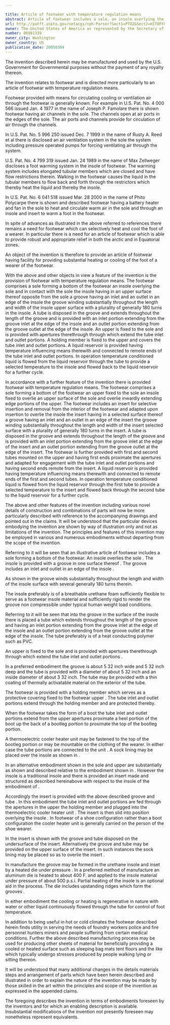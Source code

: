 ```yaml
---

title: Article of footwear with temperature regulation means
abstract: Article of footwear includes a sole, an insole overlying the sole, the insole having in a surface thereof a groove having an inlet and outlet in an edge of the insole, the groove winding substantially throughout the length and width of the insole upper surface. A tube is disposed in the groove and extends throughout the length of the groove and has an inlet portion extending from the groove inlet at the edge of the insole and an outlet portion extending from the groove outlet. An upper fixed to the sole has apertures through which extend the tube inlet and outlet portions.
url: http://patft.uspto.gov/netacgi/nph-Parser?Sect1=PTO2&Sect2=HITOFF&p=1&u=%2Fnetahtml%2FPTO%2Fsearch-adv.htm&r=1&f=G&l=50&d=PALL&S1=06981339&OS=06981339&RS=06981339
owner: The United States of America as represented by the Secretary of the Army
number: 06981339
owner_city: Washington
owner_country: US
publication_date: 20050304
---
```

The invention described herein may be manufactured and used by the U.S. Government for Governmental purposes without the payment of any royalty thereon.

The invention relates to footwear and is directed more particularly to an article of footwear with temperature regulation means.

Footwear provided with means for circulating cooling or ventilation air through the footwear is generally known. For example in U.S. Pat. No. 4 000 566 issued Jan. 4 1977 in the name of Joseph P. Famolare there is shown footwear having air channels in the sole. The channels open at air ports in the edges of the sole. The air ports and channels provide for circulation of air through the channels.

In U.S. Pat. No. 5 996 250 issued Dec. 7 1999 in the name of Rusty A. Reed et al there is disclosed an air ventilation system in the sole the system including pressure operated pumps for forcing ventilating air through the system.

U.S. Pat. No. 4 799 319 issued Jan. 24 1989 in the name of Max Zellweger discloses a foot warming system in the insole of footwear. The warming system includes elongated tubular members which are closed and have flow restrictions therein. Walking in the footwear causes the liquid in the tubular members to flow back and forth through the restrictors which thereby heat the liquid and thereby the insole.

In U.S. Pat. No. 6 041 518 issued Mar. 28 2000 in the name of Phito Polycarpe there is shown and described footwear having a battery heater and fan in the sole to heat and circulate warm air in the sole and through an insole and insert to warm a foot in the footwear.

In spite of advances as illustrated in the above referred to references there remains a need for footwear which can selectively heat and cool the foot of a wearer. In particular there is a need for an article of footwear which is able to provide robust and appropriate relief in both the arctic and in Equatorial zones.

An object of the invention is therefore to provide an article of footwear having facility for providing substantial heating or cooling of the foot of a wearer of the footwear.

With the above and other objects in view a feature of the invention is the provision of footwear with temperature regulation means. The footwear comprises a sole forming a bottom of the footwear an insole overlying the sole and in contact with the sole the insole having in an upper surface thereof opposite from the sole a groove having an inlet and an outlet in an edge of the insole the groove winding substantially throughout the length and width of the insole upper surface with a plurality of generally 180 turns in the insole. A tube is disposed in the groove and extends throughout the length of the groove and is provided with an inlet portion extending from the groove inlet at the edge of the insole and an outlet portion extending from the groove outlet at the edge of the insole. An upper is fixed to the sole and is provided with apertures therethrough through which extend the tube inlet and outlet portions. A holding member is fixed to the upper and covers the tube inlet and outlet portions. A liquid reservoir is provided having temperature influencing means therewith and connected to remote ends of the tube inlet and outlet portions. In operation temperature conditioned liquid is flowed from the liquid reservoir through the tube to provide a selected temperature to the insole and flowed back to the liquid reservoir for a further cycle.

In accordance with a further feature of the invention there is provided footwear with temperature regulation means. The footwear comprises a sole forming a bottom of the footwear an upper fixed to the sole an insole fixed to overlie an upper surface of the sole and overlie inwardly extending edge portions of the upper. The footwear includes an insert for selective insertion and removal from the interior of the footwear and adapted upon insertion to overlie the insole the insert having in a selected surface thereof a groove having an inlet and an outlet in an edge of the insert the groove winding substantially throughout the length and width of the insert selected surface with a plurality of generally 180 turns in the insert. A tube is disposed in the groove and extends throughout the length of the groove and is provided with an inlet portion extending from the groove inlet at the edge of the insert and an outlet portion extending from the groove outlet at the edge of the insert. The footwear is further provided with first and second tubes mounted on the upper and having first ends proximate the apertures and adapted for engagement with the tube inlet and outlet portions and having second ends remote from the insert. A liquid reservoir is provided having temperature influencing means therewith and connected to remote ends of the first and second tubes. In operation temperature conditioned liquid is flowed from the liquid reservoir through the first tube to provide a selected temperature to the insert and flowed back through the second tube to the liquid reservoir for a further cycle.

The above and other features of the invention including various novel details of construction and combinations of parts will now be more particularly described with reference to the accompanying drawings and pointed out in the claims. It will be understood that the particular devices embodying the invention are shown by way of illustration only and not as limitations of the invention. The principles and features of this invention may be employed in various and numerous embodiments without departing from the scope of the invention.

Referring to it will be seen that an illustrative article of footwear includes a sole forming a bottom of the footwear. An insole overlies the sole . The insole is provided with a groove in one surface thereof . The groove includes an inlet and outlet in an edge of the insole .

As shown in the groove winds substantially throughout the length and width of the insole surface with several generally 180 turns therein.

The insole preferably is of a breathable urethane foam sufficiently flexible to serve as a footwear insole material and sufficiently rigid to render the groove non compressible under typical human weight load conditions.

Referring to it will be seen that into the groove in the surface of the insole there is placed a tube which extends throughout the length of the groove and having an inlet portion extending from the groove inlet at the edge of the insole and an outlet portion extending from the groove outlet at the edge of the insole. The tube preferably is of a heat conducting polymer such as PVC.

An upper is fixed to the sole and is provided with apertures therethrough through which extend the tube inlet and outlet portions .

In a preferred embodiment the groove is about 5 32 inch wide and 5 32 inch deep and the tube is provided with a diameter of about 5 32 inch and an inside diameter of about 3 32 inch. The tube may be provided with a thin coating of thermally activatable material on the exterior of the tube.

The footwear is provided with a holding member which serves as a protective covering fixed to the footwear upper . The tube inlet and outlet portions extend through the holding member and are protected thereby.

When the footwear takes the form of a boot the tube inlet and outlet portions extend from the upper apertures proximate a heel portion of the boot up the back of a bootleg portion to proximate the top of the bootleg portion.

A thermoelectric cooler heater unit may be fastened to the top of the bootleg portion or may be mountable on the clothing of the wearer. In either case the tube portions are connected to the unit . A sock lining may be placed over the insole as shown in .

In an alternative embodiment shown in the sole and upper are substantially as shown and described relative to the embodiment shown in . However the insole is a traditional insole and there is provided an insert made and structured as described hereinabove with respect to the insole of the embodiment of .

Accordingly the insert is provided with the above described groove and tube . In this embodiment the tube inlet and outlet portions are fed through the apertures in the upper the holding member and plugged into the thermoelectric cooler heater unit . The insert is then slid into position overlying the insole . In footwear of a shoe configuration rather than a boot configuration the cooler heater unit is generally carried on the person of the shoe wearer.

In the insert is shown with the groove and tube disposed on the undersurface of the insert. Alternatively the groove and tube may be provided on the upper surface of the insert. In such instances the sock lining may be placed so as to overlie the insert .

In manufacture the groove may be formed in the urethane insole and inset by a heated die under pressure . In a preferred method of manufacture an aluminum die is heated to about 400 F. and applied to the insole material under pressure of about 500 p.s.i. Partial heating of the insole is an optional aid in the process. The die includes upstanding ridges which form the grooves .

In either embodiment the cooling or heating is regenerative in nature with water or other liquid continuously flowed through the tube for control of foot temperature.

In addition to being useful in hot or cold climates the footwear described herein finds utility in serving the needs of foundry workers police and fire personnel hunters miners and people suffering from certain medical conditions. Further the above described manufacturing process may be used for producing other sheets of material for beneficially providing a cooled or heated surface such as sleeping bag mats tent floors and the like which typically undergo stresses produced by people walking lying or sitting thereon.

It will be understood that many additional changes in the details materials steps and arrangement of parts which have been herein described and illustrated in order to explain the nature of the invention may be made by those skilled in the art within the principles and scope of the invention as expressed in the appended claims.

The foregoing describes the invention in terms of embodiments foreseen by the inventors and for which an enabling description is available. Insubstantial modifications of the invention not presently foreseen may nonetheless represent equivalents.


